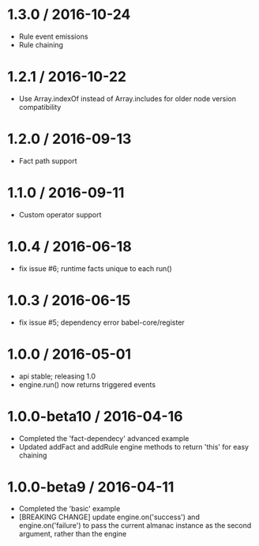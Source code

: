 1.3.0 / 2016-10-24
==================

  * Rule event emissions
  * Rule chaining

1.2.1 / 2016-10-22
==================

  * Use Array.indexOf instead of Array.includes for older node version compatibility

1.2.0 / 2016-09-13
==================

  * Fact path support

1.1.0 / 2016-09-11
==================

  * Custom operator support

1.0.4 / 2016-06-18
==================

  * fix issue #6; runtime facts unique to each run()

1.0.3 / 2016-06-15
==================

  * fix issue #5; dependency error babel-core/register

1.0.0 / 2016-05-01
==================

  * api stable; releasing 1.0
  * engine.run() now returns triggered events

1.0.0-beta10 / 2016-04-16
==================

  * Completed the 'fact-dependecy' advanced example
  * Updated addFact and addRule engine methods to return 'this' for easy chaining

1.0.0-beta9 / 2016-04-11
==================

  * Completed the 'basic' example
  * [BREAKING CHANGE] update engine.on('success') and engine.on('failure') to pass the current almanac instance as the second argument, rather than the engine
